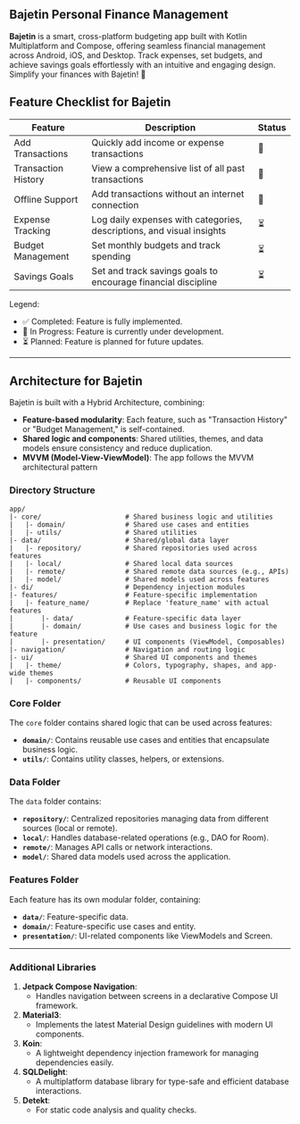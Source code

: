## **Bajetin Personal Finance Management**

**Bajetin** is a smart, cross-platform budgeting app built with Kotlin Multiplatform and Compose, offering seamless financial management across Android, iOS, and Desktop. Track expenses, set budgets, and achieve savings goals effortlessly with an intuitive and engaging design. Simplify your finances with Bajetin! 🚀

## **Feature Checklist for Bajetin**

| Feature                     | Description                                                       | Status |
|-----------------------------|-------------------------------------------------------------------|--------|
| Add Transactions            | Quickly add income or expense transactions                        | 🔄     |
| Transaction History         | View a comprehensive list of all past transactions                | 🔄     |
| Offline Support             | Add transactions without an internet connection                   | 🔄     |
| Expense Tracking            | Log daily expenses with categories, descriptions, and visual insights | ⏳      |
| Budget Management           | Set monthly budgets and track spending                            | ⏳      |
| Savings Goals               | Set and track savings goals to encourage financial discipline     | ⏳      |


Legend:
- ✅ Completed: Feature is fully implemented.
- 🔄 In Progress: Feature is currently under development.
- ⏳ Planned: Feature is planned for future updates.

___


## **Architecture for Bajetin**

Bajetin is built with a Hybrid Architecture, combining:
- **Feature-based modularity**: Each feature, such as "Transaction History" or "Budget Management," is self-contained.
- **Shared logic and components**: Shared utilities, themes, and data models ensure consistency and reduce duplication.
- **MVVM (Model-View-ViewModel)**: The app follows the MVVM architectural pattern

### Directory Structure
```
app/
|- core/                     # Shared business logic and utilities
|   |- domain/               # Shared use cases and entities
|   |- utils/                # Shared utilities
|- data/                     # Shared/global data layer
|   |- repository/           # Shared repositories used across features
|   |- local/                # Shared local data sources
|   |- remote/               # Shared remote data sources (e.g., APIs)
|   |- model/                # Shared models used across features
|- di/                       # Dependency injection modules
|- features/                 # Feature-specific implementation
|   |- feature_name/         # Replace 'feature_name' with actual features
|       |- data/             # Feature-specific data layer
|       |- domain/           # Use cases and business logic for the feature
|       |- presentation/     # UI components (ViewModel, Composables)
|- navigation/               # Navigation and routing logic
|- ui/                       # Shared UI components and themes
|   |- theme/                # Colors, typography, shapes, and app-wide themes
|   |- components/           # Reusable UI components
```

### Core Folder
The `core` folder contains shared logic that can be used across features:
- **`domain/`**: Contains reusable use cases and entities that encapsulate business logic.
- **`utils/`**: Contains utility classes, helpers, or extensions.

### Data Folder
The `data` folder contains:
- **`repository/`**: Centralized repositories managing data from different sources (local or remote).
- **`local/`**: Handles database-related operations (e.g., DAO for Room).
- **`remote/`**: Manages API calls or network interactions.
- **`model/`**: Shared data models used across the application.

### Features Folder
Each feature has its own modular folder, containing:
- **`data/`**: Feature-specific data.
- **`domain/`**: Feature-specific use cases and entity.
- **`presentation/`**: UI-related components like ViewModels and Screen.

---

### **Additional Libraries**

1. **Jetpack Compose Navigation**:
    - Handles navigation between screens in a declarative Compose UI framework.
2. **Material3**:
    - Implements the latest Material Design guidelines with modern UI components.
3. **Koin**:
    - A lightweight dependency injection framework for managing dependencies easily.
4. **SQLDelight**:
    - A multiplatform database library for type-safe and efficient database interactions.
5. **Detekt**:
    - For static code analysis and quality checks.
